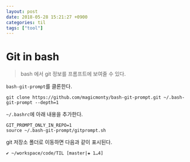 ```yaml
---
layout: post
date: 2018-05-28 15:21:27 +0900
categories: til
tags: ["tool"]
---
```


# Git in bash

> bash 에서 git 정보를 프롬프트에 보여줄 수 있다.

`bash-git-prompt`를 클론한다.

    git clone https://github.com/magicmonty/bash-git-prompt.git ~/.bash-git-prompt --depth=1

`~/.bashrc`에 아래 내용을 추가한다.

    GIT_PROMPT_ONLY_IN_REPO=1
    source ~/.bash-git-prompt/gitprompt.sh

git 저장소 폴더로 이동하면 다음과 같이 표시된다.

    ✔ ~/workspace/code/TIL [master|✚ 1…4]

